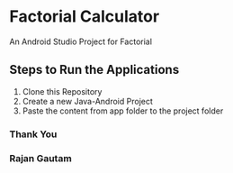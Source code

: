 # Factorial Calculator

An Android Studio Project for Factorial

## Steps to Run the Applications

1. Clone this Repository
2. Create a new Java-Android Project
3. Paste the content from app folder to the project folder

### Thank You

### Rajan Gautam
